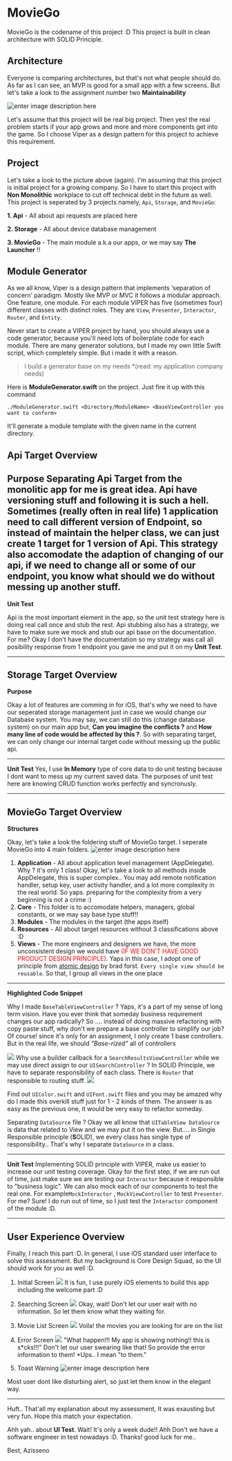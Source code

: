 


# MovieGo

MovieGo is the codename of this project :D
This project is built in clean architecture with SOLID Principle. 

## Architecture
Everyone is comparing architectures, but that's not what people should do. As far as I can see, an MVP is good for a small app with a few screens. But let's take a look to the assignment number two **Maintainability**

![enter image description here](Resources/Maintainability.png)

Let's assume that this project will be real big project. Then yes! the real problem starts if your app grows and more and more components get into the game. So I choose Viper as a design pattern for this project to achieve this requirement.

## Project
Let's take a look to the picture above (again). I'm assuming that this project is initial project for a growing company. So I have to start this project with **Non Monolithic** workplace to cut off technical debt in the future as well. This project is seperated by 3 projects namely, `Api`, `Storage`, and `MovieGo`:

 **1. Api** - All about api requests are placed here

 **2. Storage** - All about device database management
 
 **3. MovieGo** - The main module a.k.a our apps, or we may say **The Launcher** !!
 

## Module Generator
As we all know, Viper is a design pattern that implements ‘separation of concern’ paradigm. Mostly like MVP or MVC it follows a modular approach. One feature, one module. For each module VIPER has five (sometimes four) different classes with distinct roles. They are `View`, `Presenter`, `Interactor`, `Router`, and `Entity`.

Never start to create a VIPER project by hand, you should always use a code generator, because you'll need lots of boilerplate code for each module. There are many generator solutions, but I made my own little Swift script, which completely simple. But i made it with a reason.

> I build a generator base on my needs *(read: my application company needs)

Here is **ModuleGenerator.swift** on the project. Just fire it up with this command
```
./ModuleGenerator.swift <Directory/ModuleName> <BaseViewController you want to conform>
```
It'll generate a module template with the given name in the current directory.

## Api Target Overview
**Purpose**
Separating Api Target from the **monolitic app** for me is great idea. Api have versioning stuff and following it is such a hell. Sometimes **(really often in real life)**  1 application need to call different version of Endpoint, so instead of maintain the helper class, we can just create 1 target for 1 version of Api. This strategy also accomodate the adaption of changing of our api, if we need to change all or some of our endpoint, you know what should we do without messing up another stuff.
---
**Unit Test**

Api is the most important element in the app, so the unit test strategy here is doing real call once and stub the rest. Api stubbing also has a strategy, we have to make sure we mock and stub our api base on the documentation. For me? Okay I don't have the documentation so my strategy was call all posibility response from 1 endpoint you gave me and put it on my **Unit Test**.
___
## Storage Target Overview
**Purpose**

Okay a lot of features are comming in for iOS,  that's why we need to have our seperated storage management just in case we would change our Database system. You may say, we can still do this (change database system) on our main app but, **Can you imagine the conflicts ?** and **How many line of code would be affected by this ?**. So with separating target, we can only change our internal target code without messing up the public api.
___
**Unit Test**
Yes, I use **In Memory** type of core data to do unit testing because I dont want to mess up my current saved data. The purposes of unit test here are knowing CRUD function works perfectly and syncronusly.
___
## MovieGo Target Overview

**Structures**

Okay, let's take a look the foldering stuff of MovieGo target. I seperate MovieGo into 4 main folders.
![enter image description here](Resources/MovieGoFoldering.png)
 1. **Application** - All about application level management (AppDelegate). Why ? it's only 1 class! Okay, let's take a look to all methods inside AppDelegate, this is super complex.. You may add remote notification handler, setup key, user activity handler, and a lot more complexity in the real world. So yaps. preparing for the complexity from a very beginning is not a crime :)
 2. **Core** - This folder is to accomodate helpers, managers, global constants, or we may say base type stuff!!
 3. **Modules** - The modules in the target (the apps itself)
 4. **Resources** - All about target resources without 3 classifications above :D
 5. **Views** - The more engineers and designers we have, the more unconsistent design we would have <span style="color:red">(IF WE DON'T HAVE GOOD PRODUCT DESIGN PRINCIPLE)</span>. Yaps in this case, I adopt one of principle from [atomic design](http://atomicdesign.bradfrost.com) by brad forst.  `Every single view should be reusable`.  So that, I group all views in the one place
---
**Highlighted Code Snippet**

Why I made `BaseTableViewController` ? Yaps, it's a part of my sense of long term vision. Have you ever think that someday business requirement changes our app radically? So .... instead of doing massive refactoring with copy paste stuff, why don't we prepare a base controller to simplify our job? Of course! since it's only for an assignment, I only create 1 base controllers. But in the real life, we should *"Base-rized"* all of controllers

![
](Resources/setSearch.png)
Why use a builder callback for a `SearchResultsViewController` while we may use direct assign to our `UISearchController` ? In SOLID Principle, we have to separate responsibility of each class. There is `Router` that responsible to routing stuff.
![
](Resources/implementationSetSearch.png)

Find out `UIColor.swift`  and `UIFont.swift` files and you may be amazed why do I made this overkill stuff just for 1 - 2 kinds of them. The answer is as easy as the previous one, it would be very easy to refactor someday.

Separating `DataSource` file ? Okay we all know that `UITableView DataSource` is data that related to View and we may put it on the view. But.... in Single Responsible principle (**S**OLID), we every class has single type of responsibility.. That's why I separate `DataSource` in a class.
***

**Unit Test**
Implementing SOLID principle with VIPER, make us easier to increase our unit testing coverage. Okay for the first step, if we are run out of time, just make sure we are testing our `Interactor` because it responsible to "business logic".  We can also mock each of our components to test the real one. For example`MockInteractor` , `MockViewController` to test `Presenter`. For me? Sure! I do run out of time, so I just test the `Interactor` component of the module :D.
***

## User Experience Overview
Finally, I reach this part :D. In general, I use iOS standard user interface to solve this assessment. But my background is Core Design Squad, so the UI should work for you as well :D. 
1. Initial Screen
![
](Resources/EmptyHome.png)
It is fun, I use purely iOS elements to build this app including the welcome part :D

2. Searching Screen
![
](Resources/Searching.png)
Okay, wait! Don't let our user wait with no information. So let them know what they waiting for.

3. Movie List Screen
![
](Resources/List.png)
Voila! the movies you are looking for are on the list

4. Error Screen
![
](Resources/NotFound.png)
"What happen!!! My app is showing nothing!! this is s*cks!!!" Don't let our user swearing like that! So provide the error information to them! *Ups.. I mean "to them."

5. Toast Warning
![enter image description here](Resources/Toast.png)

Most user dont like disturbing alert, so just let them know in the elegant way.
***
Huft.. That'all my explanation about my assessment, It was exausting but very fun. Hope this match your expectation.

Ahh yah.. about **UI Test**. Wait! It's only a week dude!! Ahh Don't we have a software engineer in test nowadays :D. Thanks! good luck for me..


Best,
Azisseno
